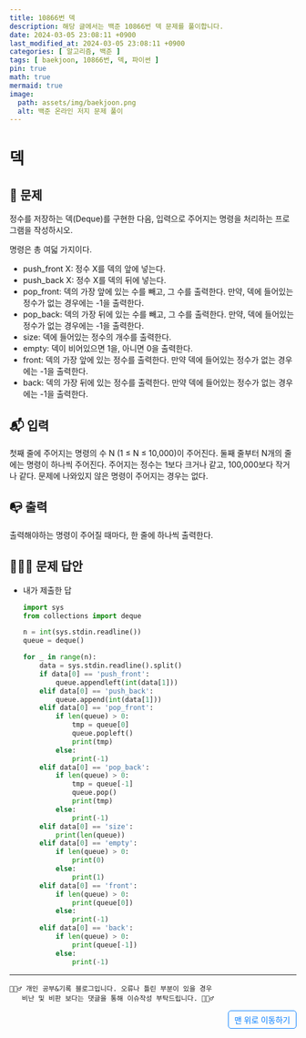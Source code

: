 ```yaml
---
title: 10866번 덱
description: 해당 글에서는 백준 10866번 덱 문제를 풀이합니다.
date: 2024-03-05 23:08:11 +0900
last_modified_at: 2024-03-05 23:08:11 +0900
categories: [ 알고리즘, 백준 ]
tags: [ baekjoon, 10866번, 덱, 파이썬 ]
pin: true
math: true
mermaid: true
image:
  path: assets/img/baekjoon.png
  alt: 백준 온라인 저지 문제 풀이
---
```

    
# 덱
## 📃 문제
정수를 저장하는 덱(Deque)를 구현한 다음, 입력으로 주어지는 명령을 처리하는 프로그램을 작성하시오.

명령은 총 여덟 가지이다.
- push_front X: 정수 X를 덱의 앞에 넣는다.
- push_back X: 정수 X를 덱의 뒤에 넣는다.
- pop_front: 덱의 가장 앞에 있는 수를 빼고, 그 수를 출력한다. 만약, 덱에 들어있는 정수가 없는 경우에는 -1을 출력한다.
- pop_back: 덱의 가장 뒤에 있는 수를 빼고, 그 수를 출력한다. 만약, 덱에 들어있는 정수가 없는 경우에는 -1을 출력한다.
- size: 덱에 들어있는 정수의 개수를 출력한다.
- empty: 덱이 비어있으면 1을, 아니면 0을 출력한다.
- front: 덱의 가장 앞에 있는 정수를 출력한다. 만약 덱에 들어있는 정수가 없는 경우에는 -1을 출력한다.
- back: 덱의 가장 뒤에 있는 정수를 출력한다. 만약 덱에 들어있는 정수가 없는 경우에는 -1을 출력한다.

## 📬 입력
첫째 줄에 주어지는 명령의 수 N (1 ≤ N ≤ 10,000)이 주어진다. 둘째 줄부터 N개의 줄에는 명령이 하나씩 주어진다. 주어지는 정수는 1보다 크거나 같고, 100,000보다 작거나 같다. 문제에 나와있지 않은 명령이 주어지는 경우는 없다.

## 📭 출력
출력해야하는 명령이 주어질 때마다, 한 줄에 하나씩 출력한다.

## 🙆🏻‍♂️ 문제 답안

- 내가 제출한 답
    ```python
    import sys
    from collections import deque

    n = int(sys.stdin.readline())
    queue = deque()

    for _ in range(n):
        data = sys.stdin.readline().split()
        if data[0] == 'push_front':
            queue.appendleft(int(data[1]))
        elif data[0] == 'push_back':
            queue.append(int(data[1]))
        elif data[0] == 'pop_front':
            if len(queue) > 0:
                tmp = queue[0]
                queue.popleft()
                print(tmp)
            else:
                print(-1)
        elif data[0] == 'pop_back':
            if len(queue) > 0:
                tmp = queue[-1]
                queue.pop()
                print(tmp)
            else:
                print(-1)
        elif data[0] == 'size':
            print(len(queue))
        elif data[0] == 'empty':
            if len(queue) > 0:
                print(0)
            else:
                print(1)
        elif data[0] == 'front':
            if len(queue) > 0:
                print(queue[0])
            else:
                print(-1)
        elif data[0] == 'back':
            if len(queue) > 0:
                print(queue[-1])
            else:
                print(-1)
    ```
    
***

    🙋🏻‍♂️ 개인 공부&기록 블로그입니다. 오류나 틀린 부분이 있을 경우 
       비난 및 비판 보다는 댓글을 통해 이슈작성 부탁드립니다. 🙋🏻‍♂️

<a href="#" style="display: inline-block; padding: 5px 10px; color: #007bff; text-decoration: none; border: 0.5px solid #007bff; border-radius: 5px; float: right;">맨 위로 이동하기</a>